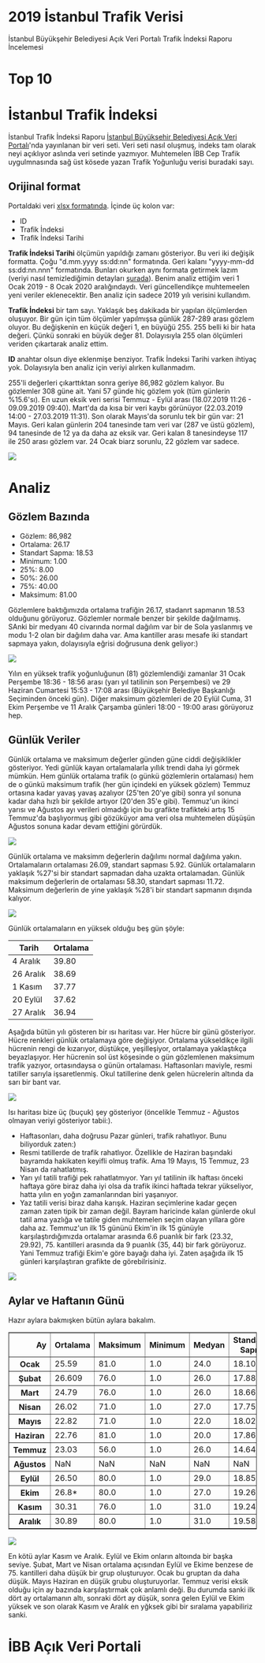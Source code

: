 # 2019 İstanbul Trafik Verisi
İstanbul Büyükşehir Belediyesi Açık Veri Portalı Trafik İndeksi Raporu İncelemesi

# Top 10

# İstanbul Trafik İndeksi
İstanbul Trafik İndeksi Raporu [İstanbul Büyükşehir Belediyesi Açık Veri Portalı](https://data.ibb.gov.tr/dataset/trafik-indeksi-raporu)'nda yayınlanan bir veri seti. Veri seti nasıl oluşmuş, indeks tam olarak neyi açıklıyor aslında veri setinde yazmıyor. Muhtemelen İBB Cep Trafik uygulmnasında sağ üst kösede yazan Trafik Yoğunluğu verisi buradaki sayı.

## Orijinal format
Portaldaki veri [xlsx formatında](https://data.ibb.gov.tr/dataset/807be791-bc23-4f25-afeb-35ee9a4df43c/resource/e0a9dfd3-1579-4412-ab46-e54fb78e5b4d/download/trafik-indeks-raporu.xlsx). İçinde üç kolon var:

- ID	
- Trafik İndeksi
- Trafik İndeksi Tarihi

**Trafik İndeksi Tarihi** ölçümün yapıldığı zamanı gösteriyor. Bu veri iki değişik formatta. Çoğu "d.mm.yyyy  ss:dd:nn" formatında. Geri kalanı "yyyy-mm-dd ss:dd:nn.nnn" formatında. Bunları okurken aynı formata getirmek lazım (veriyi nasıl temizlediğimin detayları [şurada](Istanbul-Trafik-Veri-Hazirlik.ipynb)). Benim analiz ettiğim veri 1 Ocak 2019 - 8 Ocak 2020 aralığındaydı. Veri güncellendikçe muhtemeelen yeni veriler eklenecektir. Ben analiz için sadece 2019 yılı verisini kullandım.

**Trafik İndeksi** bir tam sayı. Yaklaşık beş dakikada bir yapılan ölçümlerden oluşuyor. Bir gün için tüm ölçümler yapılmışsa günlük 287-289 arası gözlem oluyor. Bu değişkenin en küçük değeri 1, en büyüğü 255. 255 belli ki bir hata değeri. Çünkü sonraki en büyük değer 81. Dolayısıyla 255 olan ölçümleri veriden çıkartarak analiz ettim.

**ID** anahtar olsun diye eklenmişe benziyor. Trafik İndeksi Tarihi varken ihtiyaç yok. Dolayısıyla ben analiz için veriyi alırken kullanmadım.

255'li değerleri çıkarttıktan sonra geriye 86,982 gözlem kalıyor. Bu gözlemler 308 güne ait. Yani 57 günde hiç gözlem yok (tüm günlerin %15.6'sı). En uzun eksik veri serisi Temmuz - Eylül arası (18.07.2019 11:26 - 09.09.2019 09:40). Mart'da da kısa bir veri kaybı görünüyor (22.03.2019 14:00 - 27.03.2019 11:31). Son olarak Mayıs'da sorunlu tek bir gün var: 21 Mayıs. Geri kalan günlerin 204 tanesinde tam veri var (287 ve üstü gözlem), 94 tanesinde de 12 ya da daha az eksik var. Geri kalan 8 tanesindeyse 117 ile 250 arası gözlem var. 24 Ocak biarz sorunlu, 22 gözlem var sadece. 

![](/Figures/Trafik%20Yog%CC%86unlug%CC%86u%20(Gu%CC%88nlu%CC%88k%20Go%CC%88zlem%20Say%C4%B1s%C4%B1).png)

# Analiz

## Gözlem Bazında
- Gözlem: 86,982
- Ortalama: 26.17
- Standart Sapma: 18.53
- Minimum: 1.00
- 25%: 8.00
- 50%: 26.00
- 75%: 40.00
- Maksimum: 81.00

Gözlemlere baktığımızda ortalama trafiğin 26.17, stadanrt sapmanın 18.53 olduğunu görüyoruz. Gözlemler normale benzer bir şekilde dağılmamış. SAnki bir medyanı 40 civarında normal dağılım var bir de Sola yaslanmış ve modu 1-2 olan bir dağılım daha var. Ama kantiller arası mesafe iki standart sapmaya yakın, dolayısıyla eğrisi doğrusuna denk geliyor:)

![](/Figures/O%CC%88lc%CC%A7u%CC%88m%20Baz%C4%B1nda%20Trafik%20Yog%CC%86unlug%CC%86u%20(Dag%CC%86%C4%B1l%C4%B1m).png)

Yılın en yüksek trafik yoğunluğunun (81) gözlemlendiği zamanlar 31 Ocak Perşembe 18:36 - 18:56 arası (yarı yıl tatilinin son Perşembesi) ve 29 Haziran Cumartesi 15:53 - 17:08 arası (Büyükşehir Belediye Başkanlığı Seçiminden önceki gün). Diğer maksimum gözlemleri de 20 Eylül Cuma, 31 Ekim Perşembe ve 11 Aralık Çarşamba günleri 18:00 - 19:00 arası görüyoruz hep.

## Günlük Veriler

Günlük ortalama ve maksimum değerler günden güne ciddi değişiklikler gösteriyor. Yedi günlük kayan ortalamalarla yıllık trendi daha iyi görmek mümkün. Hem günlük ortalama trafik (o günkü gözlemlerin ortalaması) hem de o günkü maksimum trafik (her gün içindeki en yüksek gözlem) Temmuz ortasına kadar yavaş yavaş azalıyor (25'ten 20'ye gibi) sonra yıl sonuna kadar daha hızlı bir şekilde artıyor (20'den 35'e gibi). Temmuz'un ikinci yarısı ve Ağustos ayı verileri olmadığı için bu grafikte trafikteki artış 15 Temmuz'da başlıyormuş gibi gözüküyor ama veri olsa muhtemelen düşüşün Ağustos sonuna kadar devam ettiğini görürdük.

![](/Figures/Trafik%20Yog%CC%86unlug%CC%86u%20(Gu%CC%88nlu%CC%88k%20Kayan%20Ortalama%20ve%20Maksimum).png)

Günlük ortalama ve maksimm değerlerin dağılımı normal dağılıma yakın. Ortalamaların ortalaması 26.09, standart sapması 5.92. Günlük ortalamaların yaklaşık %27'si bir standart sapmadan daha uzakta ortalamadan. Günlük maksimum değerlerin de ortalaması 58.30, standart sapması 11.72. Maksimum değerlerin de yine yaklaşık %28'i bir standart sapmanın dışında kalıyor.

![](/Figures/Gu%CC%88nlu%CC%88k%20Trafik%20Yog%CC%86unlug%CC%86u%20(Dag%CC%86%C4%B1l%C4%B1m).png)

Günlük ortalamaların en yüksek olduğu beş gün şöyle:

Tarih|Ortalama
-----|--------
4 Aralık | 39.80
26	Aralık | 38.69
1	Kasım | 37.77
20	Eylül | 37.62
27	Aralık | 36.94

Aşağıda bütün yılı gösteren bir ısı haritası var. Her hücre bir günü gösteriyor. Hücre renkleri günlük ortalamaya göre değişiyor. Ortalama yükseldikçe ilgili hücrenin rengi de kızarıyor, düştükçe, yeşilleşiyor, ortalamaya yaklaştıkça beyazlaşıyor. Her hücrenin sol üst köşesinde o gün gözlemlenen maksimum trafik yazıyor, ortasındaysa o günün ortalaması. Haftasonları maviyle, resmi tatiller sarıyla işsaretlenmiş. Okul tatillerine denk gelen hücrelerin altında da sarı bir bant var.

![](/Figures/Trafik%20Yoğunluğu%20(Ay%20ve%20Günlere%20Göre).png)

Isı haritası bize üç (buçuk) şey gösteriyor (öncelikle Temmuz - Ağustos olmayan veriyi gösteriyor tabii:).
* Haftasonları, daha doğrusu Pazar günleri, trafik rahatlıyor. Bunu biliyorduk zaten:)
* Resmi tatillerde de trafik rahatlıyor. Özellikle de Haziran başındaki bayramda hakikaten keyifli olmuş trafik. Ama 19 Mayıs, 15 Temmuz, 23 Nisan da rahatlatmış.
* Yarı yıl tatili trafiği pek rahatlatmıyor. Yarı yıl tatilinin ilk haftası önceki haftaya göre biraz daha iyi olsa da trafik ikinci haftada tekrar yükseliyor, hatta yılın en yoğın zamanlarından biri yaşanıyor. 
* Yaz tatili verisi biraz daha karışık. Haziran seçimlerine kadar geçen zaman zaten tipik bir zaman değil. Bayram haricinde kalan günlerde okul tatil ama yazlığa ve tatile giden muhtemelen seçim olayan yıllara göre daha az. Temmuz'un ilk 15 gününü Ekim'in ilk 15 günüyle karşılaştırdığımızda ortalamar arasında 6.6 puanlık bir fark (23.32, 29.92), 75. kantilleri arasında da 9 puanlık (35, 44) bir fark görüyoruz. Yani Temmuz trafiği Ekim'e göre bayağı daha iyi. Zaten aşağıda ilk 15 günleri karşılaştıran grafikte de görebilrisiniz.

![](/Figures/Trafik%20Yog%CC%86unlug%CC%86u%20(Temmuz%201-15%2C%20Ekim%201-15%20Kars%CC%A7%C4%B1las%CC%A7t%C4%B1rmas%C4%B1).png)

## Aylar ve Haftanın Günü

Hazır aylara bakmışken bütün aylara bakalım.

<table border="1" class="dataframe">
  <thead>
    <tr style="text-align: right;">
      <th>Ay</th>
      <th>Ortalama</th>
      <th>Maksimum</th>
      <th>Minimum</th>
      <th>Medyan</th>
      <th>Standart Sapma</th>
      <th>25. Kantil</th>
      <th>75. Kantil</th>
    </tr>
  </thead>
  <tbody>
    <tr>
      <th>Ocak</th>
      <td>25.59</td>
      <td>81.0</td>
      <td>1.0</td>
      <td>24.0</td>
      <td>18.109</td>
      <td>9.0</td>
      <td>38.0</td>
    </tr>
    <tr>
      <th>Şubat</th>
      <td>26.609</td>
      <td>76.0</td>
      <td>1.0</td>
      <td>26.0</td>
      <td>17.889</td>
      <td>9.0</td>
      <td>40.0</td>
    </tr>
    <tr>
      <th>Mart</th>
      <td>24.79</td>
      <td>76.0</td>
      <td>1.0</td>
      <td>26.0</td>
      <td>18.66</td>
      <td>6.0</td>
      <td>40.0</td>
    </tr>
    <tr>
      <th>Nisan</th>
      <td>26.02</td>
      <td>71.0</td>
      <td>1.0</td>
      <td>27.0</td>
      <td>17.75</td>
      <td>8.0</td>
      <td>40.0</td>
    </tr>
    <tr>
      <th>Mayıs</th>
      <td>22.82</td>
      <td>71.0</td>
      <td>1.0</td>
      <td>22.0</td>
      <td>18.02</td>
      <td>4.0</td>
      <td>36.0</td>
    </tr>
    <tr>
      <th>Haziran</th>
      <td>22.76</td>
      <td>81.0</td>
      <td>1.0</td>
      <td>20.0</td>
      <td>17.86</td>
      <td>4.0</td>
      <td>38.0</td>
    </tr>
    <tr>
      <th>Temmuz</th>
      <td>23.03</td>
      <td>56.0</td>
      <td>1.0</td>
      <td>26.0</td>
      <td>14.64</td>
      <td>9.0</td>
      <td>35.0</td>
    </tr>
    <tr>
      <th>Ağustos</th>
      <td>NaN</td>
      <td>NaN</td>
      <td>NaN</td>
      <td>NaN</td>
      <td>NaN</td>
      <td>NaN</td>
      <td>NaN</td>
    </tr>
    <tr>
      <th>Eylül</th>
      <td>26.50</td>
      <td>80.0</td>
      <td>1.0</td>
      <td>29.0</td>
      <td>18.85</td>
      <td>6.0</td>
      <td>42.0</td>
    </tr>
    <tr>
      <th>Ekim</th>
      <td>26.8*</td>
      <td>80.0</td>
      <td>1.0</td>
      <td>27.0</td>
      <td>19.26</td>
      <td>8.0</td>
      <td>42.0</td>
    </tr>
    <tr>
      <th>Kasım</th>
      <td>30.31</td>
      <td>76.0</td>
      <td>1.0</td>
      <td>31.0</td>
      <td>19.24</td>
      <td>11.0</td>
      <td>45.0</td>
    </tr>
    <tr>
      <th>Aralık</th>
      <td>30.89</td>
      <td>80.0</td>
      <td>1.0</td>
      <td>31.0</td>
      <td>19.58</td>
      <td>11.0</td>
      <td>45.0</td>
    </tr>
  </tbody>
</table>

![](/Figures/Trafik%20Yog%CC%86unlug%CC%86u%20(Aylara%20Go%CC%88re).png)

En kötü aylar Kasım ve Aralık. Eylül ve Ekim onların altoında bir başka seviye. Şubat, Mart ve Nisan ortalama açısından Eylül ve Ekime benzese de 75. kantilleri daha düşük bir grup oluşturuyor. Ocak bu gruptan da daha düşük. Mayıs Haziran en düşük grubu oluşturuyorlar. Temmuz verisi eksik olduğu için ay bazında karşılaştırmak çok anlamlı deği. Bu durumda sanki ilk dört ay ortalamanın altı, sonraki dört ay düşük, sonra gelen Eylül ve Ekim yüksek ve son olarak Kasım ve Aralık en yğksek gibi bir sıralama yapabiliriz sanki.

# İBB Açık Veri Portali

